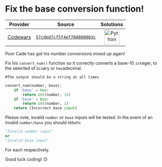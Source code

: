 [_metadata_:generated]: - "true"

# Fix the base conversion function!

<!-- INFO TABLE BEGIN -->

| Provider                                        | Source                                                                               | Solutions                                                                                                                                        |
| :---------------------------------------------: | :----------------------------------------------------------------------------------: | :----------------------------------------------------------------------------------------------------------------------------------------------: |
| [Codewars](../../../docs/providers/Codewars.md) | [`57cded7cf5f4ef768800003c`](https://www.codewars.com/kata/57cded7cf5f4ef768800003c) | [<img src="https://res.cloudinary.com/rascaltwo/image/upload/v1631924087/python_xzdlti.svg" alt="Python" title="Python" width="50" />](solve.py) |

<!-- INFO TABLE END -->

Poor Cade has got his number conversions mixed up again!

Fix his ```convert_num()``` function so it correctly converts a base-10 ```int```eger, 
to the selected of ```bin```ary or ```hex```adecimal.

```#The output should be a string at all times```

```python
convert_num(number, base):
    if 'base' = hex:
        return int(number, 16)
    if 'base' = bin:
        return int(number, 2)
    return (Incorrect base input)
```
Please note, invalid ```number``` or ```base``` inputs will be tested.
In the event of an invalid ```number/base``` you should return:
```python
"Invalid number input"
or
"Invalid base input"
```
For each respectively.

Good luck coding! :D
